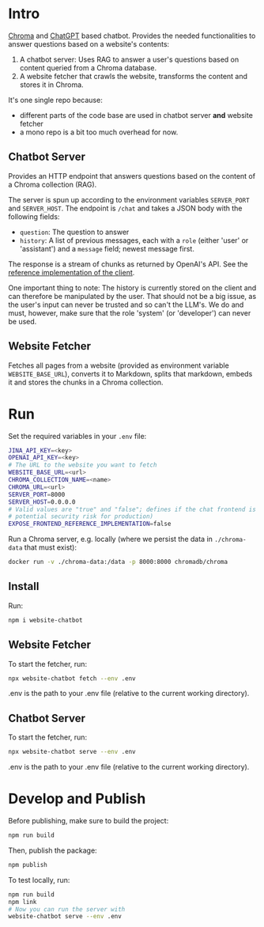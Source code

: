 # Intro

[Chroma](https://www.trychroma.com/) and [ChatGPT](https://chatgpt.com/) based chatbot. Provides
the needed functionalities to answer questions based on a website's contents:

1. A chatbot server: Uses RAG to answer a user's questions based on content queried from a Chroma
database. 
2. A website fetcher that crawls the website, transforms the content and stores it in Chroma.

It's one single repo because:
- different parts of the code base are used in chatbot server **and** website fetcher
- a mono repo is a bit too much overhead for now.

## Chatbot Server

Provides an HTTP endpoint that answers questions based on the content of a Chroma collection (RAG).

The server is spun up according to the environment variables `SERVER_PORT` and `SERVER_HOST`.
The endpoint is `/chat` and takes a JSON body with the following fields:

- `question`: The question to answer
- `history`: A list of previous messages, each with a `role` (either 'user' or 'assistant') and a
`message` field; newest message first.

The response is a stream of chunks as returned by OpenAI's API. See the [reference implementation
of the client](frontend/index.html). 

One important thing to note: The history is currently stored on the client and can therefore
be manipulated by the user. That should not be a big issue, as the user's input can never be
trusted and so can't the LLM's. We do and must, however, make sure that the role 'system' 
(or 'developer') can never be used.

## Website Fetcher

Fetches all pages from a website (provided as environment variable `WEBSITE_BASE_URL`), converts it
to Markdown, splits that markdown, embeds it and stores the chunks in a Chroma collection.

# Run

Set the required variables in your `.env` file:

```bash
JINA_API_KEY=<key>
OPENAI_API_KEY=<key>
# The URL to the website you want to fetch
WEBSITE_BASE_URL=<url>
CHROMA_COLLECTION_NAME=<name>
CHROMA_URL=<url>
SERVER_PORT=8000
SERVER_HOST=0.0.0.0
# Valid values are "true" and "false"; defines if the chat frontend is served (good for debugging,
# potential security risk for production)
EXPOSE_FRONTEND_REFERENCE_IMPLEMENTATION=false
```

Run a Chroma server, e.g. locally (where we persist the data in `./chroma-data` that must exist): 
```bash
docker run -v ./chroma-data:/data -p 8000:8000 chromadb/chroma
```

## Install
Run:
```bash
npm i website-chatbot
```

## Website Fetcher

To start the fetcher, run:
```bash
npx website-chatbot fetch --env .env
```
.env is the path to your .env file (relative to the current working directory).

## Chatbot Server

To start the fetcher, run:
```bash
npx website-chatbot serve --env .env
```
.env is the path to your .env file (relative to the current working directory).

# Develop and Publish

Before publishing, make sure to build the project:

```bash
npm run build
```

Then, publish the package:

```bash
npm publish
```

To test locally, run:

```bash
npm run build
npm link
# Now you can run the server with
website-chatbot serve --env .env
```